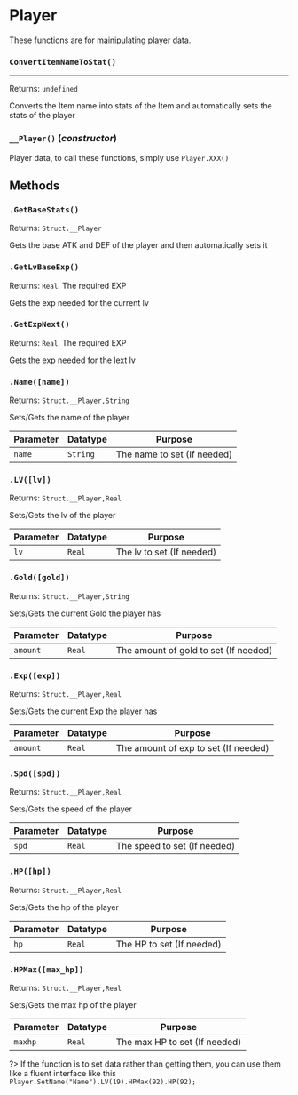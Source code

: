 # Player
These functions are for mainipulating player data.

### `ConvertItemNameToStat()`
---
 Returns: `undefined`

Converts the Item name into stats of the Item and automatically sets the stats of the player

### `__Player()` (*constructor*)

Player data, to call these functions, simply use `Player.XXX()`

**Methods**
---
### `.GetBaseStats()` 
Returns: `Struct.__Player`

Gets the base ATK and DEF of the player and then automatically sets it

### `.GetLvBaseExp()` 
Returns: `Real`. The required EXP

Gets the exp needed for the current lv

### `.GetExpNext()` 
Returns: `Real`. The required EXP

Gets the exp needed for the lext lv

### `.Name([name])` 
Returns: `Struct.__Player,String`

Sets/Gets the name of the player

| Parameter | Datatype  | Purpose |
|-----------|-----------|---------|
|`name` |`String` |The name to set (If needed) |

### `.LV([lv])` 
Returns: `Struct.__Player,Real`

Sets/Gets the lv of the player

| Parameter | Datatype  | Purpose |
|-----------|-----------|---------|
|`lv` |`Real` |The lv to set (If needed) |

### `.Gold([gold])` 
Returns: `Struct.__Player,String`

Sets/Gets the current Gold the player has

| Parameter | Datatype  | Purpose |
|-----------|-----------|---------|
|`amount` |`Real` |The amount of gold to set (If needed) |

### `.Exp([exp])` 
Returns: `Struct.__Player,Real`

Sets/Gets the current Exp the player has

| Parameter | Datatype  | Purpose |
|-----------|-----------|---------|
|`amount` |`Real` |The amount of exp to set (If needed) |

### `.Spd([spd])` 
Returns: `Struct.__Player,Real`

Sets/Gets the speed of the player

| Parameter | Datatype  | Purpose |
|-----------|-----------|---------|
|`spd` |`Real` |The speed to set (If needed) |

### `.HP([hp])` 
Returns: `Struct.__Player,Real`

Sets/Gets the hp of the player

| Parameter | Datatype  | Purpose |
|-----------|-----------|---------|
|`hp` |`Real` |The HP to set (If needed) |

### `.HPMax([max_hp])` 
Returns: `Struct.__Player,Real`

Sets/Gets the max hp of the player

| Parameter | Datatype  | Purpose |
|-----------|-----------|---------|
|`maxhp` |`Real` |The max HP to set (If needed) |

?> If the function is to set data rather than getting them, you can use them like a fluent
 interface like this `Player.SetName("Name").LV(19).HPMax(92).HP(92);`